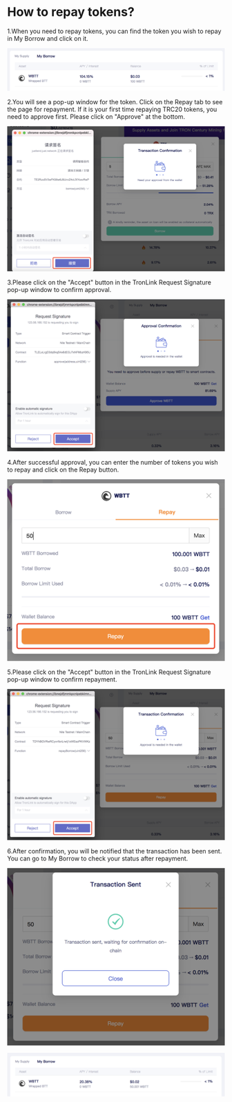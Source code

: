 # How to repay tokens?

1.When you need to repay tokens, you can find the token you wish to repay in My Borrow and click on it.

&#x20;![](<../../../.gitbook/assets/图片 (9).png>)

&#x20;

2.You will see a pop-up window for the token. Click on the Repay tab to see the page for repayment. If it is your first time repaying TRC20 tokens, you need to approve first. Please click on "Approve" at the bottom.

![](<../../../.gitbook/assets/图片 (3).png>)

3.Please click on the "Accept" button in the TronLink Request Signature pop-up window to confirm approval.

&#x20; ![](<../../../.gitbook/assets/图片 (10).png>)

4.After successful approval, you can enter the number of tokens you wish to repay and click on the Repay button.

&#x20;![](<../../../.gitbook/assets/图片 (1).png>)

5.Please click on the "Accept" button in the TronLink Request Signature pop-up window to confirm repayment.

&#x20;![](<../../../.gitbook/assets/图片 (6).png>)

6.After confirmation, you will be notified that the transaction has been sent. You can go to My Borrow to check your status after repayment.

![](<../../../.gitbook/assets/图片 (2).png>)

![](<../../../.gitbook/assets/图片 (5).png>)
